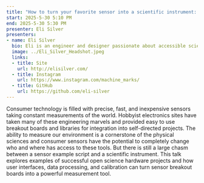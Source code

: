 ```yaml
---
title: "How to turn your favorite sensor into a scientific instrument: a guide for curious makers"
start: 2025-5-30 5:10 PM
end: 2025-5-30 5:30 PM
presenter: Eli Silver
presenters:
- name: Eli Silver
  bio: Eli is an engineer and designer passionate about accessible science. As a Research Engineer in the Harris Lab at Brown University, he creates experimental equipment and turns designs into open-hardware projects. On the side, he enjoys building electronic instruments and interactive robots.
  image: ../Eli_Silver_Headshot.jpeg
  links:
  - title: Site
    url: http://elisilver.com/
  - title: Instagram
    url: https://www.instagram.com/machine_marks/
  - title: GitHub
    url: https://github.com/eli-silver
---
```


Consumer technology is filled with precise, fast, and inexpensive sensors taking constant measurements of the world. Hobbyist electronics sites have taken many of these engineering marvels and provided easy to use breakout boards and libraries for integration into self-directed projects. The ability to measure our environment is a cornerstone of the physical sciences and consumer sensors have the potential to completely change who and where has access to these tools. But there is still a large chasm between a sensor example script and a scientific instrument. This talk explores examples of successful open science hardware projects and how user interfaces, data processing, and calibration can turn sensor breakout boards into a powerful measurement tool.

